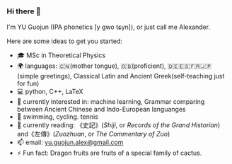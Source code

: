 ### Hi there 👋 
I'm YU Guojun (IPA phonetics \[y gwo tɕyn\]), or just call me Alexander.


Here are some ideas to get you started:
- 🎓 MSc in Theoretical Physics
- 🌍 languages: 🇨🇳(mother tongue), 🇬🇧(proficient), 🇩🇪🇪🇸🇫🇷🇯🇵(simple greetings), Classical Latin and Ancient Greek(self-teaching just for fun)
- 💻 python, C++, LaTeX
- 🌱 currently interested in: machine learning, Grammar comparing between Ancient Chinese and Indo-European languanges
- 🏃 swimming, cycling. tennis
- 📖 currently reading: 《史記》(_Shiji_, or _Records of the Grand Historian_) and《左傳》(_Zuozhuan_, or _The Commentary of Zuo_)
- 📫 email: yu.guojun.alex@gmail.com
- ⚡ Fun fact: Dragon fruits are fruits of a special family of cactus.
